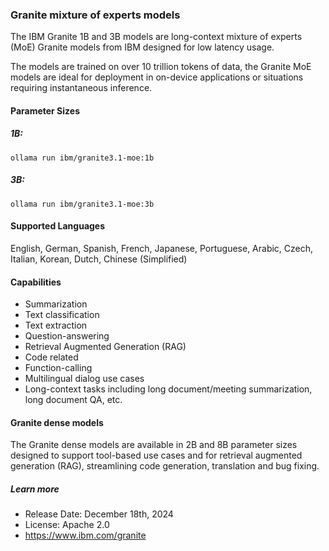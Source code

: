 ### Granite mixture of experts models

The IBM Granite 1B and 3B models are long-context mixture of experts (MoE) Granite models from IBM designed for low latency usage.

The models are trained on over 10 trillion tokens of data, the Granite MoE models are ideal for deployment in on-device applications or situations requiring instantaneous inference.

#### Parameter Sizes

##### 1B:

```
ollama run ibm/granite3.1-moe:1b
```

##### 3B:

```
ollama run ibm/granite3.1-moe:3b
```

#### Supported Languages

English, German, Spanish, French, Japanese, Portuguese, Arabic, Czech, Italian, Korean, Dutch, Chinese (Simplified)

#### Capabilities

- Summarization
- Text classification
- Text extraction
- Question-answering
- Retrieval Augmented Generation (RAG)
- Code related
- Function-calling
- Multilingual dialog use cases
- Long-context tasks including long document/meeting summarization, long document QA, etc.

#### Granite dense models

The Granite dense models are available in 2B and 8B parameter sizes designed to support tool-based use cases and for retrieval augmented generation (RAG), streamlining code generation, translation and bug fixing.

##### Learn more

- Release Date: December 18th, 2024
- License: Apache 2.0
- https://www.ibm.com/granite
